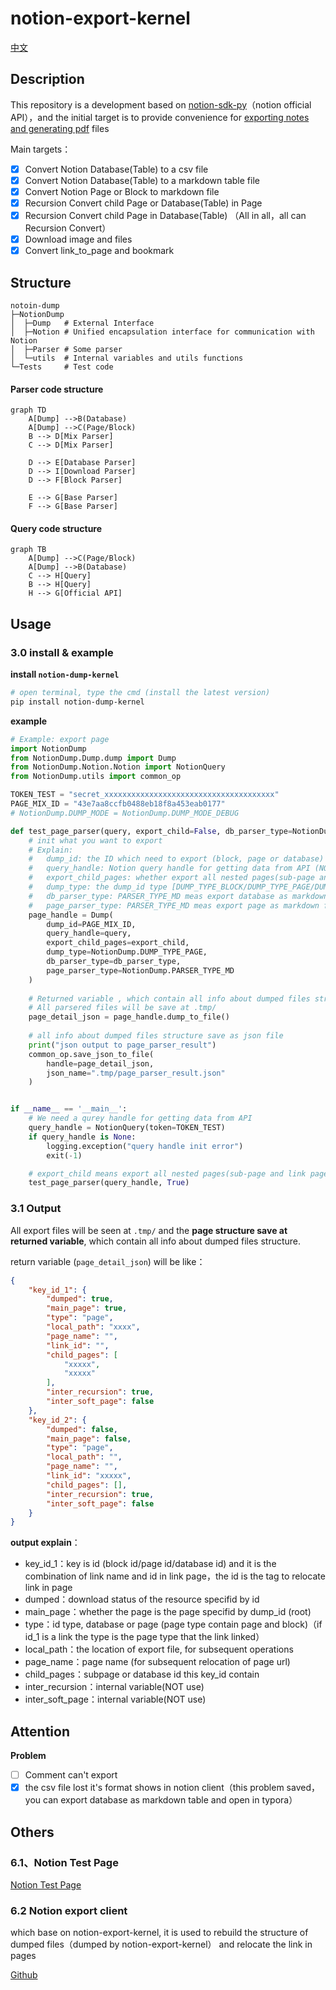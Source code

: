 # notion-export-kernel

[中文](https://github.com/delta1037/notion-export-kernel/blob/main/README_zh.md)

## Description

This repository is a development based on [notion-sdk-py](https://github.com/ramnes/notion-sdk-py)（notion official API），and the initial target is to provide convenience for [exporting notes and generating pdf](https://github.com/delta1037/KnowledgeShare) files

Main targets：

- [x] Convert Notion Database(Table) to a csv file
- [x] Convert Notion Database(Table) to a markdown table file
- [x] Convert Notion Page or Block to markdown file
- [x] Recursion Convert child Page or Database(Table)  in Page
- [x] Recursion Convert child Page in Database(Table) （All in all，all can Recursion Convert）
- [x] Download image and files
- [x] Convert link_to_page and bookmark

## Structure

```shell
notoin-dump
├─NotionDump
│  ├─Dump   # External Interface
│  ├─Notion # Unified encapsulation interface for communication with Notion
│  ├─Parser # Some parser
│  └─utils  # Internal variables and utils functions
└─Tests 	# Test code
```

#### Parser code structure

```mermaid
graph TD
    A[Dump] -->B(Database)
    A[Dump] -->C(Page/Block)
    B --> D[Mix Parser]
    C --> D[Mix Parser]

    D --> E[Database Parser]
    D --> I[Download Parser]
    D --> F[Block Parser]
    
    E --> G[Base Parser]
    F --> G[Base Parser]
```

#### Query code structure

```mermaid
graph TB
    A[Dump] -->C(Page/Block)
    A[Dump] -->B(Database)
	C --> H[Query]
    B --> H[Query]
    H --> G[Official API]
```



## Usage

### 3.0 install & example

**install `notion-dump-kernel`**

```powershell
# open terminal, type the cmd (install the latest version)
pip install notion-dump-kernel
```

**example**

```python
# Example: export page
import NotionDump
from NotionDump.Dump.dump import Dump
from NotionDump.Notion.Notion import NotionQuery
from NotionDump.utils import common_op

TOKEN_TEST = "secret_xxxxxxxxxxxxxxxxxxxxxxxxxxxxxxxxxxxxxx"
PAGE_MIX_ID = "43e7aa8ccfb0488eb18f8a453eab0177"
# NotionDump.DUMP_MODE = NotionDump.DUMP_MODE_DEBUG

def test_page_parser(query, export_child=False, db_parser_type=NotionDump.PARSER_TYPE_MD):
    # init what you want to export
    # Explain:
    # 	dump_id: the ID which need to export (block, page or database)
    # 	query_handle: Notion query handle for getting data from API (NOT the offical API handle)
    # 	export_child_pages: whether export all nested pages(sub-page and link page)
    # 	dump_type: the dump_id type [DUMP_TYPE_BLOCK/DUMP_TYPE_PAGE/DUMP_TYPE_DB_TABLE]
    # 	db_parser_type: PARSER_TYPE_MD meas export database as markdown table; PARSER_TYPE_PLAIN means export database as CSV file
    # 	page_parser_type: PARSER_TYPE_MD meas export page as markdown file; PARSER_TYPE_PLAIN means export page as txt
    page_handle = Dump(
        dump_id=PAGE_MIX_ID,
        query_handle=query,
        export_child_pages=export_child,
        dump_type=NotionDump.DUMP_TYPE_PAGE,
        db_parser_type=db_parser_type,
        page_parser_type=NotionDump.PARSER_TYPE_MD
    )
    
    # Returned variable , which contain all info about dumped files structure
    # All parsered files will be save at .tmp/
    page_detail_json = page_handle.dump_to_file()
	
    # all info about dumped files structure save as json file
    print("json output to page_parser_result")
    common_op.save_json_to_file(
        handle=page_detail_json,
        json_name=".tmp/page_parser_result.json"
    )


if __name__ == '__main__':
    # We need a qurey handle for getting data from API
    query_handle = NotionQuery(token=TOKEN_TEST)
    if query_handle is None:
        logging.exception("query handle init error")
        exit(-1)

    # export_child means export all nested pages(sub-page and link page)
    test_page_parser(query_handle, True)
```

### 3.1 Output

All export files will be seen at `.tmp/` and the **page structure save at returned variable**, which contain all info about dumped files structure. 

return variable (`page_detail_json`) will be like：

```json
{
    "key_id_1": {
        "dumped": true,
        "main_page": true,
        "type": "page",
        "local_path": "xxxx",
        "page_name": "",
        "link_id": "",
        "child_pages": [
            "xxxxx",
            "xxxxx"
        ],
        "inter_recursion": true,
        "inter_soft_page": false
    },
    "key_id_2": {
        "dumped": false,
        "main_page": false,
        "type": "page",
        "local_path": "",
        "page_name": "",
        "link_id": "xxxxx",
        "child_pages": [],
        "inter_recursion": true,
        "inter_soft_page": false
    }
}
```

**output explain**：

-   key_id_1：key is id (block id/page id/database id) and it is the combination of link name and id in link page，the id is the tag to relocate link in page
-   dumped：download status of the resource specifid by id
-   main_page：whether the page is the page specifid by dump_id (root)
-   type：id type, database or page (page type contain page and block)（if id_1 is a link the type is the page type that the link linked）
-   local_path：the location of export file, for subsequent operations
-   page_name：page name (for subsequent relocation of page url)
-   child_pages：subpage or database id this key_id contain
-   inter_recursion：internal variable(NOT use)
-   inter_soft_page：internal variable(NOT use)

## Attention

**Problem**

- [ ] Comment can't export
- [x] the csv file lost it's format shows in notion client（this problem saved， you can export database as markdown table and  open in typora）

## Others

### 6.1、Notion Test Page

[Notion Test Page](https://delta1037.notion.site/Notion-dump-ed0a3b0f57b34712bc6bafcbdb413d50)

### 6.2 Notion export client

which base on notion-export-kernel, it is used to rebuild the structure of dumped files（dumped by notion-export-kernel） and relocate the link in pages

[Github](https://github.com/delta1037/notion-export-client)

